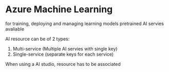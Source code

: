 # Azure Machine Learning

for training, deploying and managing learning models
pretrained AI servies avaliable

AI resource can be of 2 types:

1. Multi-service (Multiple AI servies with single key)
1. Single-service (separate keys for each service)

When using a AI studio, resource has to be associated

